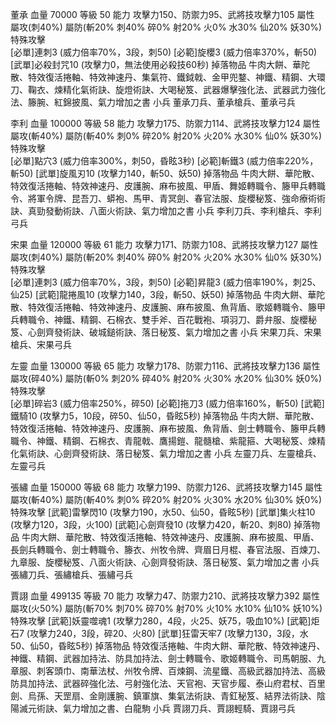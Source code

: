 董承
血量	70000	等級	50	能力	攻擊力150、防禦力95、武將技攻擊力105
屬性	屬攻(刺40%)
屬防(斬20% 刺40% 碎0% 射20% 火0% 水30% 仙20% 妖30%)
特殊攻擊	
[必單]連刺3 (威力倍率70%，3段，刺50)
[必範]旋櫻3 (威力倍率370%，斬50)
[武單]必殺封咒10 (攻擊力0，無法使用必殺技60秒)
掉落物品	牛肉大餅、華陀散、特效復活捲軸、特效神速丹、集氣符、鐵鉞戟、金甲兜鍪、神鐵、精鋼、大環刀、鞠衣、煉精化氣術訣、旋燈術訣、大喝秘笈、武器爆擊強化法、武器武力強化法、籐腕、紅錦披風、氣力增加之書
小兵	董承刀兵、董承槍兵、董承弓兵

李利
血量	100000	等級	58	能力	攻擊力175、防禦力114、武將技攻擊力124
屬性	屬攻(斬40%)
屬防(斬40% 刺0% 碎20% 射20% 火20% 水30% 仙0% 妖30%)
特殊攻擊	
[必單]點穴3 (威力倍率300%，刺50，昏眩3秒)
[必範]斬鐵3 (威力倍率220%，斬50)
[武單]旋風刃10 (攻擊力140，斬50、妖50)
掉落物品	牛肉大餅、華陀散、特效復活捲軸、特效神速丹、皮護腕、麻布披風、甲盾、舞姬轉職令、籐甲兵轉職令、將軍令牌、昆吾刀、蟒袍、馬甲、青冥劍、春官法服、旋櫻秘笈、強命療術術訣、真勁發動術訣、八面火術訣、氣力增加之書
小兵	李利刀兵、李利槍兵、李利弓兵

宋果
血量	120000	等級	61	能力	攻擊力171、防禦力108、武將技攻擊力127
屬性	屬攻(刺40%)
屬防(斬20% 刺40% 碎0% 射20% 火20% 水30% 仙0% 妖30%)
特殊攻擊	
[必單]連刺3 (威力倍率70%，3段，刺50)
[必範]昇龍3 (威力倍率190%，刺25、仙25)
[武範]龍捲風10 (攻擊力140，3段，斬50、妖50)
掉落物品	牛肉大餅、華陀散、特效復活捲軸、特效神速丹、皮護腕、麻布披風、魚背盾、歌姬轉職令、籐甲兵轉職令、神鐵、精鋼、石棉衣、雙手斧、百花戰袍、項羽刀、爵弁服、旋櫻秘笈、心劍齊發術訣、破城鎚術訣、落日秘笈、氣力增加之書
小兵	宋果刀兵、宋果槍兵、宋果弓兵

左靈
血量	130000	等級	65	能力	攻擊力178、防禦力116、武將技攻擊力136
屬性	屬攻(碎40%)
屬防(斬0% 刺20% 碎40% 射20% 火30% 水20% 仙30% 妖0%)
特殊攻擊	
[必單]碎岩3 (威力倍率250%，碎50)
[必範]拖刀3 (威力倍率160%，斬50)
[武範]鐵騎10 (攻擊力5，10段，碎50、仙50，昏眩5秒)
掉落物品	牛肉大餅、華陀散、特效復活捲軸、特效神速丹、皮護腕、麻布披風、魚背盾、劍士轉職令、籐甲兵轉職令、神鐵、精鋼、石棉衣、青龍戟、鷹揚鎧、龍髓槍、紫龍箍、大喝秘笈、煉精化氣術訣、心劍齊發術訣、落日秘笈、氣力增加之書
小兵	左靈刀兵、左靈槍兵、左靈弓兵

張繡
血量	150000	等級	68	能力	攻擊力199、防禦力126、武將技攻擊力145
屬性	屬攻(斬40%)
屬防(斬40% 刺0% 碎20% 射20% 火30% 水20% 仙30% 妖0%)
特殊攻擊	[武範]雷擊閃10 (攻擊力190，水50、仙50，昏眩5秒)
[武單]集火柱10 (攻擊力120，3段，火100)
[武範]心劍齊發10 (攻擊力420，斬20、刺80)
掉落物品	牛肉大餅、華陀散、特效復活捲軸、特效神速丹、皮護腕、麻布披風、甲盾、長劍兵轉職令、劍士轉職令、籐衣、州牧令牌、齊眉日月棍、春官法服、百煉刀、九章服、旋櫻秘笈、八面火術訣、心劍齊發術訣、落日秘笈、氣力增加之書
小兵	張繡刀兵、張繡槍兵、張繡弓兵

賈詡
血量	499135	等級	70	能力	攻擊力47、防禦力210、武將技攻擊力392
屬性	屬攻(火50%)
屬防(斬70% 刺70% 碎70% 射70% 火10% 水10% 仙10% 妖10%)
特殊攻擊	[武範]妖靈噬魂1 (攻擊力280，4段，火25、妖75，吸血10%)
[武範]炬石7 (攻擊力240，3段，碎20、火80)
[武單]狂雷天牢7 (攻擊力130，3段，水50、仙50，昏眩5秒)
掉落物品	特效復活捲軸、牛肉大餅、華陀散、特效神速丹、神鐵、精鋼、武器加持法、防具加持法、劍士轉職令、歌姬轉職令、司馬朝服、九章服、刺客頭巾、南華法杖、州牧令牌、百煉鋼、流星鐵、高級武器加持法、高級防具加持法、武器碎強化法、弓射強化法、天官袍、天官步履、泰山府君杖、百里劍、烏孫、天罡扇、金剛護腕、鎮軍旗、集氣法術訣、青釭秘笈、結界法術訣、陰陽滅元術訣、氣力增加之書、白龍駒
小兵	賈詡刀兵、賈詡輕騎、賈詡弓兵
